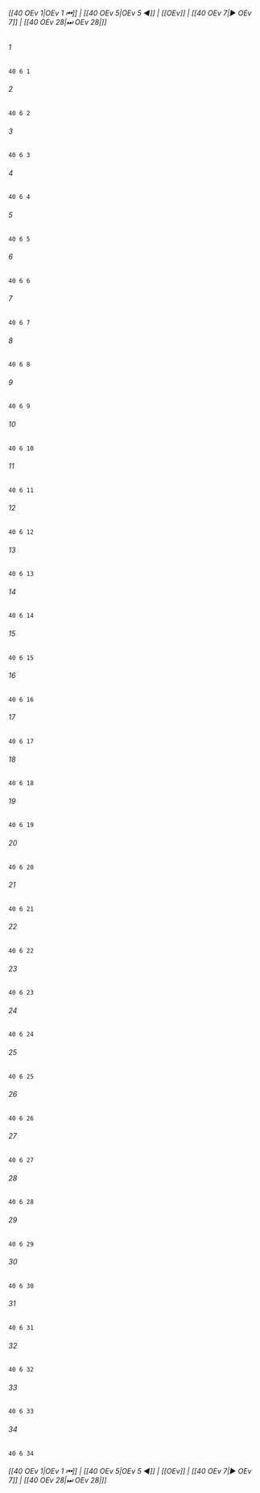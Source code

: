 
###### [[40 OEv 1|OEv 1 ⏮]] | [[40 OEv 5|OEv 5 ◀]] | [[OEv]] | [[40 OEv 7|▶ OEv 7]] | [[40 OEv 28|⏭ OEv 28|]]

###### 1
``` verse
40 6 1 
```
###### 2
``` verse
40 6 2 
```
###### 3
``` verse
40 6 3 
```
###### 4
``` verse
40 6 4 
```
###### 5
``` verse
40 6 5 
```
###### 6
``` verse
40 6 6 
```
###### 7
``` verse
40 6 7 
```
###### 8
``` verse
40 6 8 
```
###### 9
``` verse
40 6 9 
```
###### 10
``` verse
40 6 10 
```
###### 11
``` verse
40 6 11 
```
###### 12
``` verse
40 6 12 
```
###### 13
``` verse
40 6 13 
```
###### 14
``` verse
40 6 14 
```
###### 15
``` verse
40 6 15 
```
###### 16
``` verse
40 6 16 
```
###### 17
``` verse
40 6 17 
```
###### 18
``` verse
40 6 18 
```
###### 19
``` verse
40 6 19 
```
###### 20
``` verse
40 6 20 
```
###### 21
``` verse
40 6 21 
```
###### 22
``` verse
40 6 22 
```
###### 23
``` verse
40 6 23 
```
###### 24
``` verse
40 6 24 
```
###### 25
``` verse
40 6 25 
```
###### 26
``` verse
40 6 26 
```
###### 27
``` verse
40 6 27 
```
###### 28
``` verse
40 6 28 
```
###### 29
``` verse
40 6 29 
```
###### 30
``` verse
40 6 30 
```
###### 31
``` verse
40 6 31 
```
###### 32
``` verse
40 6 32 
```
###### 33
``` verse
40 6 33 
```
###### 34
``` verse
40 6 34 
```

###### [[40 OEv 1|OEv 1 ⏮]] | [[40 OEv 5|OEv 5 ◀]] | [[OEv]] | [[40 OEv 7|▶ OEv 7]] | [[40 OEv 28|⏭ OEv 28|]]

